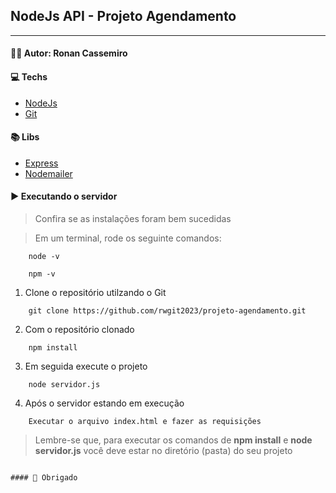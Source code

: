 ## NodeJs API - Projeto Agendamento

---

#### 👨‍💻 Autor: Ronan Cassemiro

#### 💻 Techs

* [NodeJs](https://nodejs.org/en/)
* [Git](https://git-scm.com/)


#### 📚 Libs

* [Express](https://expressjs.com/pt-br/)
* [Nodemailer](https://nodemailer.com/about/)


#### ▶	 Executando o servidor

> Confira se as instalações foram bem sucedidas

> Em um terminal, rode os seguinte comandos:

``` 
	node -v
	
	npm -v 
```

1. Clone o repositório utilzando o Git

```
	git clone https://github.com/rwgit2023/projeto-agendamento.git
```

2. Com o repositório clonado

``` Acesse a pasta raiz (backend) via terminar e rode o comando:
	npm install
```


3. Em seguida execute o projeto

```
	node servidor.js
```


4. Após o servidor estando em execução

```
	Executar o arquivo index.html e fazer as requisições
```

> Lembre-se que, para executar os comandos de  **npm install** e **node servidor.js** você deve estar no diretório (pasta) do seu projeto


```

#### 🙏 Obrigado
